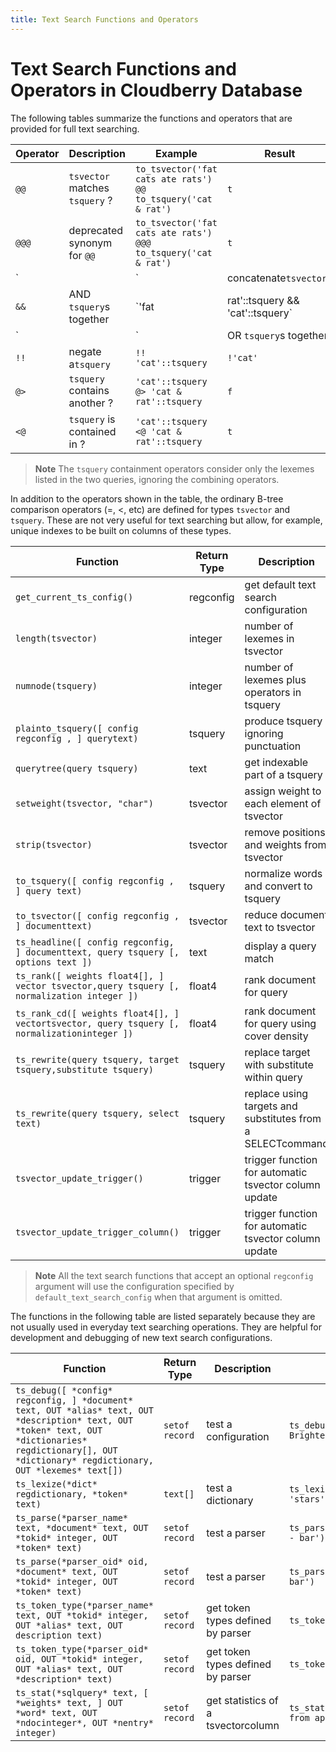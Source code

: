 ```yaml
---
title: Text Search Functions and Operators
---
```


# Text Search Functions and Operators in Cloudberry Database

The following tables summarize the functions and operators that are provided for full text searching.

|Operator|Description|Example|Result|
|--------|-----------|-------|------|
|`@@`|`tsvector` matches `tsquery` ?|`to_tsvector('fat cats ate rats') @@ to_tsquery('cat & rat')`|`t`|
|`@@@`|deprecated synonym for `@@`|`to_tsvector('fat cats ate rats') @@@ to_tsquery('cat & rat')`|`t`|
|`||`|concatenate`tsvector`s|`'a:1 b:2'::tsvector || 'c:1 d:2 b:3'::tsvector`|`'a':1 'b':2,5 'c':3 'd':4`|
|`&&`|AND `tsquery`s together|`'fat | rat'::tsquery && 'cat'::tsquery`|`( 'fat' | 'rat' ) & 'cat'`|
|`||`|OR `tsquery`s together|`'fat | rat'::tsquery || 'cat'::tsquery`|`( 'fat' | 'rat' ) | 'cat'`|
|`!!`|negate a`tsquery`|`!! 'cat'::tsquery`|`!'cat'`|
|`@>`|`tsquery` contains another ?|`'cat'::tsquery @> 'cat & rat'::tsquery`|`f`|
|`<@`|`tsquery` is contained in ?|`'cat'::tsquery <@ 'cat & rat'::tsquery`|`t`|

> **Note** The `tsquery` containment operators consider only the lexemes listed in the two queries, ignoring the combining operators.

In addition to the operators shown in the table, the ordinary B-tree comparison operators (=, <, etc) are defined for types `tsvector` and `tsquery`. These are not very useful for text searching but allow, for example, unique indexes to be built on columns of these types.

|Function|Return Type|Description|Example|Result|
|--------|-----------|-----------|-------|------|
|`get_current_ts_config()`|regconfig|get default text search configuration|get_current_ts_config()|english|
|`length(tsvector)`|integer|number of lexemes in tsvector|length('fat:2,4 cat:3 rat:5A'::tsvector)|3|
|`numnode(tsquery)`|integer|number of lexemes plus operators in tsquery|numnode('(fat & rat) \| cat'::tsquery)|5|
|`plainto_tsquery([ config regconfig , ] querytext)`|tsquery|produce tsquery ignoring punctuation|plainto_tsquery('english', 'The Fat Rats')|'fat' & 'rat'|
|`querytree(query tsquery)`|text|get indexable part of a tsquery|querytree('foo & ! bar'::tsquery)|'foo'|
|`setweight(tsvector, "char")`|tsvector|assign weight to each element of tsvector|setweight('fat:2,4 cat:3 rat:5B'::tsvector, 'A')|'cat':3A 'fat':2A,4A 'rat':5A|
|`strip(tsvector)`|tsvector|remove positions and weights from tsvector|strip('fat:2,4 cat:3 rat:5A'::tsvector)|'cat' 'fat' 'rat'|
|`to_tsquery([ config regconfig , ] query text)`|tsquery|normalize words and convert to tsquery|to_tsquery('english', 'The & Fat & Rats')|'fat' & 'rat'|
|`to_tsvector([ config regconfig , ] documenttext)`|tsvector|reduce document text to tsvector|to_tsvector('english', 'The Fat Rats')|'fat':2 'rat':3|
|`ts_headline([ config regconfig, ] documenttext, query tsquery [, options text ])`|text|display a query match|ts_headline('x y z', 'z'::tsquery)|x y <b>z</b>|
|`ts_rank([ weights float4[], ] vector tsvector,query tsquery [, normalization integer ])`|float4|rank document for query|ts_rank(textsearch, query)|0.818|
|`ts_rank_cd([ weights float4[], ] vectortsvector, query tsquery [, normalizationinteger ])`|float4|rank document for query using cover density|ts_rank_cd('{0.1, 0.2, 0.4, 1.0}', textsearch, query)|2.01317|
|`ts_rewrite(query tsquery, target tsquery,substitute tsquery)`|tsquery|replace target with substitute within query|ts_rewrite('a & b'::tsquery, 'a'::tsquery, 'foo|bar'::tsquery)|'b' & ( 'foo' \| 'bar' )|
|`ts_rewrite(query tsquery, select text)`|tsquery|replace using targets and substitutes from a SELECTcommand|SELECT ts_rewrite('a & b'::tsquery, 'SELECT t,s FROM aliases')|'b' & ( 'foo' \| 'bar' )|
|`tsvector_update_trigger()`|trigger|trigger function for automatic tsvector column update|CREATE TRIGGER ... tsvector_update_trigger(tsvcol, 'pg_catalog.swedish', title, body)| |
|`tsvector_update_trigger_column()`|trigger|trigger function for automatic tsvector column update|CREATE TRIGGER ... tsvector_update_trigger_column(tsvcol, configcol, title, body)| |

> **Note** All the text search functions that accept an optional `regconfig` argument will use the configuration specified by `default_text_search_config` when that argument is omitted.

The functions in the following table are listed separately because they are not usually used in everyday text searching operations. They are helpful for development and debugging of new text search configurations.

|Function|Return Type|Description|Example|Result|
|--------|-----------|-----------|-------|------|
|`ts_debug([ *config* regconfig, ] *document* text, OUT *alias* text, OUT *description* text, OUT *token* text, OUT *dictionaries* regdictionary[], OUT *dictionary* regdictionary, OUT *lexemes* text[])`|`setof record`|test a configuration|`ts_debug('english', 'The Brightest supernovaes')`|`(asciiword,"Word, all ASCII",The,{english_stem},english_stem,{}) ...`|
|`ts_lexize(*dict* regdictionary, *token* text)`|`text[]`|test a dictionary|`ts_lexize('english_stem', 'stars')`|`{star}`|
|`ts_parse(*parser_name* text, *document* text, OUT *tokid* integer, OUT *token* text)`|`setof record`|test a parser|`ts_parse('default', 'foo - bar')`|``(1,foo) ...``|
|`ts_parse(*parser_oid* oid, *document* text, OUT *tokid* integer, OUT *token* text)`|`setof record`|test a parser|`ts_parse(3722, 'foo - bar')`|`(1,foo) ...`|
|`ts_token_type(*parser_name* text, OUT *tokid* integer, OUT *alias* text, OUT description text)`|`setof record`|get token types defined by parser|`ts_token_type('default')`|`(1,asciiword,"Word, all ASCII") ...`|
|`ts_token_type(*parser_oid* oid, OUT *tokid* integer, OUT *alias* text, OUT *description* text)`|`setof record`|get token types defined by parser|`ts_token_type(3722)`|`(1,asciiword,"Word, all ASCII") ...`|
|`ts_stat(*sqlquery* text, [ *weights* text, ] OUT *word* text, OUT *ndocinteger*, OUT *nentry* integer)`|`setof record`|get statistics of a tsvectorcolumn|`ts_stat('SELECT vector from apod')`|`(foo,10,15) ...`|
